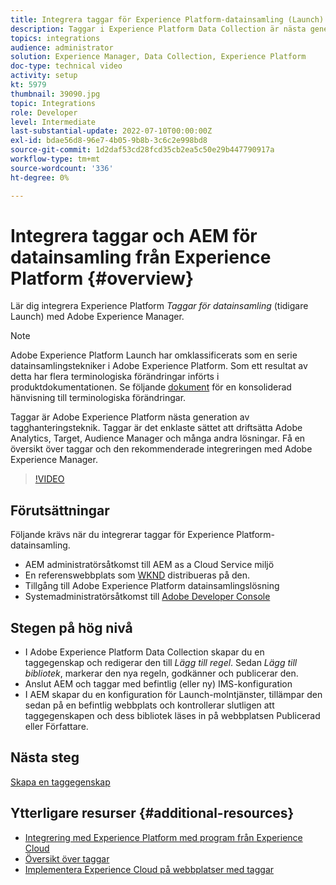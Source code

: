 ```yaml
---
title: Integrera taggar för Experience Platform-datainsamling (Launch) och AEM
description: Taggar i Experience Platform Data Collection är nästa generations tagghanteringslösning för Adobe och det bästa sättet att driftsätta Adobe Analytics, Target, Audience Manager och många fler lösningar. Få en översikt över taggar (tidigare Launch) och den rekommenderade integrationen med Adobe Experience Manager.
topics: integrations
audience: administrator
solution: Experience Manager, Data Collection, Experience Platform
doc-type: technical video
activity: setup
kt: 5979
thumbnail: 39090.jpg
topic: Integrations
role: Developer
level: Intermediate
last-substantial-update: 2022-07-10T00:00:00Z
exl-id: bdae56d8-96e7-4b05-9b8b-3c6c2e998bd8
source-git-commit: 1d2daf53cd28fcd35cb2ea5c50e29b447790917a
workflow-type: tm+mt
source-wordcount: '336'
ht-degree: 0%

---
```


# Integrera taggar och AEM för datainsamling från Experience Platform {#overview}

Lär dig integrera Experience Platform _Taggar för datainsamling_ (tidigare Launch) med Adobe Experience Manager.

>[!NOTE]
>
>Adobe Experience Platform Launch har omklassificerats som en serie datainsamlingstekniker i Adobe Experience Platform. Som ett resultat av detta har flera terminologiska förändringar införts i produktdokumentationen. Se följande [dokument](https://experienceleague.adobe.com/docs/experience-platform/tags/term-updates.html) för en konsoliderad hänvisning till terminologiska förändringar.


Taggar är Adobe Experience Platform nästa generation av tagghanteringsteknik. Taggar är det enklaste sättet att driftsätta Adobe Analytics, Target, Audience Manager och många andra lösningar. Få en översikt över taggar och den rekommenderade integreringen med Adobe Experience Manager.

>[!VIDEO](https://video.tv.adobe.com/v/3417061?quality=12&learn=on)


## Förutsättningar

Följande krävs när du integrerar taggar för Experience Platform-datainsamling.

+ AEM administratörsåtkomst till AEM as a Cloud Service miljö
+ En referenswebbplats som [WKND](https://github.com/adobe/aem-guides-wknd) distribueras på den.
+ Tillgång till Adobe Experience Platform datainsamlingslösning
+ Systemadministratörsåtkomst till [Adobe Developer Console](https://developer.adobe.com/developer-console/)


## Stegen på hög nivå

+ I Adobe Experience Platform Data Collection skapar du en taggegenskap och redigerar den till _Lägg till regel_. Sedan _Lägg till bibliotek_, markerar den nya regeln, godkänner och publicerar den.
+ Anslut AEM och taggar med befintlig (eller ny) IMS-konfiguration
+ I AEM skapar du en konfiguration för Launch-molntjänster, tillämpar den sedan på en befintlig webbplats och kontrollerar slutligen att taggegenskapen och dess bibliotek läses in på webbplatsen Publicerad eller Författare.

## Nästa steg

[Skapa en taggegenskap](create-tag-property.md)

## Ytterligare resurser {#additional-resources}

+ [Integrering med Experience Platform med program från Experience Cloud](https://experienceleague.adobe.com/docs/platform-learn/tutorials/intro-to-platform/integrations-with-experience-cloud-applications.html)
+ [Översikt över taggar](https://experienceleague.adobe.com/docs/experience-platform/tags/home.html)
+ [Implementera Experience Cloud på webbplatser med taggar](https://experienceleague.adobe.com/docs/platform-learn/implement-in-websites/overview.html)
